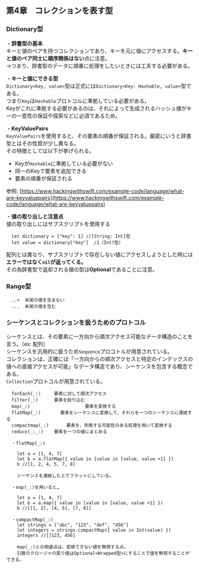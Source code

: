 第4章　コレクションを表す型
---
### Dictionary型
・**辞書型の基本**  
キーと値のペアを持つコレクションであり、キーを元に値にアクセスする。**キーと値のペア同士に順序関係はない**点に注意。   
→つまり、辞書型のデータに順番に処理をしたいときには工夫する必要がある。  

・**キーと値にできる型**  
`Dictionary<Key, value>`型は正式には`Dictionary<Key: Hashable, value>`型である。  
つまり`Key`は`Hashable`プロトコルに準拠している必要がある。  
Keyがこれに準拠する必要があるのは、それによって生成されるハッシュ値がキーの一意性の保証や探索などに必須であるため。

・**KeyValuePairs**  
`KeyValuePairs`を使用すると、その要素の順番が保証される。厳密にいうと辞書型とはその性質が少し異なる。  
その特徴としては以下が挙げられる。    
- Keyが`Hashable`に準拠している必要がない  
- 同一のKeyで要素を追加できる  
- 要素の順番が保証される  

参照: [https://www.hackingwithswift.com/example-code/language/what-are-keyvaluepairs](https://www.hackingwithswift.com/example-code/language/what-are-keyvaluepairs)

・**値の取り出しと注意点**  
値の取り出しにはサブスクリプトを使用する  
```
  let dictionary = ["key": 1] //[String: Int]型
  let value = dictionary["key"]  /1（Int?型）
```
配列とは異なり、サブスクリプトで存在しない値にアクセスしようとした時には**エラーではなく`nil`が返ってくる。**   
その為辞書型で返却される値の型は**Optional**であることに注意。  

### Range型  
```
  ..<  末尾の値を含まない
  ...  末尾の値を含む
```

### シーケンスとコレクションを扱うためのプロトコル  
シーケンスとは、その要素に一方向から順次アクセス可能なデータ構造のことを言う。（ex: 配列）  
シーケンスを汎用的に扱うため`Sequence`プロコトルが用意されている。  
コレクションは、正確には「一方向からの順次アクセスと特定のインデックスの値への直接アクセスが可能」なデータ構造であり、シーケンスを包含する概念である。  
`Collection`プロトコルが用意されている。  

```
  forEach(_:)     要素に対して順次アクセス
  filter(_:)      要素を絞り込む
  map(_:)　　　　　　　　　    　要素を変換する
  flatMap(_:)    　　要素をシーケンスに変換して、それらを一つのシーケンスに連結する
  compactmap(_:)　　　　要素を、失敗する可能性のある処理を用いて変換する
  reduce(_:_:)    要素を一つの値にまとめる
```
```
  ・flatMap(_:)
  
    let a = [1, 4, 7]
    let b = a.flatMap({ value in [value in [value, value +1] })
    b //[1, 2, 4, 5, 7, 8]
    
    シーケンスを連結した上でフラットにしている。
  
  ・map(_:)を用いると…
  
    let a = [1, 4, 7]
    let b = a.map({ value in [value in [value, value +1] })
    b //[[1, 2], [4, 5], [7, 8]]
```

```
  ・compactMap(_:)
    let strings = ["abc", "123", "def", "456"]
    let integers = strings.compactMap({ value in Int(value) })
    integers //[]123, 456]
    
    map(_:)との相違点は、変換できない値を無視する点。  
    引数のクロージャの戻り値はOptional<Wrapped型>にすることで値を無視することができる。  
```


